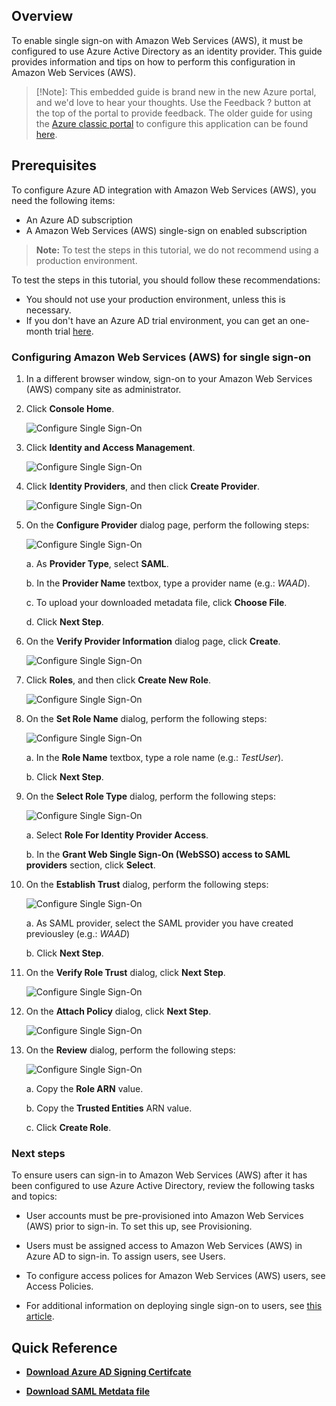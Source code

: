 
## Overview

To enable single sign-on with Amazon Web Services (AWS), it must be configured to use Azure Active Directory as an identity provider. This guide provides information and tips on how to perform this configuration in Amazon Web Services (AWS).

>[!Note]: 
>This embedded guide is brand new in the new Azure portal, and we'd love to hear your thoughts. Use the Feedback ? button at the top of the portal to provide feedback. The older guide for using the [Azure classic portal](https://manage.windowsazure.com) to configure this application can be found [here](https://github.com/Azure/AzureAD-App-Docs/blob/master/articles/en-us/_/sso_configure.md).
 
## Prerequisites

To configure Azure AD integration with Amazon Web Services (AWS), you need the following items:

- An Azure AD subscription
- A Amazon Web Services (AWS) single-sign on enabled subscription

> **Note:**
> To test the steps in this tutorial, we do not recommend using a production environment.

To test the steps in this tutorial, you should follow these recommendations:

- You should not use your production environment, unless this is necessary.
- If you don't have an Azure AD trial environment, you can get an one-month trial [here](https://azure.microsoft.com/pricing/free-trial/).

### Configuring Amazon Web Services (AWS) for single sign-on

1. In a different browser window, sign-on to your Amazon Web Services (AWS) company site as administrator.

2. Click **Console Home**.
   
    ![Configure Single Sign-On][11]

3. Click **Identity and Access Management**. 
   
    ![Configure Single Sign-On][12]

4. Click **Identity Providers**, and then click **Create Provider**. 
   
    ![Configure Single Sign-On][13]

5. On the **Configure Provider** dialog page, perform the following steps: 
   
    ![Configure Single Sign-On][14]
 
  	a. As **Provider Type**, select **SAML**.

  	b. In the **Provider Name** textbox, type a provider name (e.g.: *WAAD*).

  	c. To upload your downloaded metadata file, click **Choose File**.

  	d. Click **Next Step**.

6. On the **Verify Provider Information** dialog page, click **Create**. 
    
    ![Configure Single Sign-On][15]

7. Click **Roles**, and then click **Create New Role**. 
    
    ![Configure Single Sign-On][16]

8. On the **Set Role Name** dialog, perform the following steps: 
    
    ![Configure Single Sign-On][17] 

  	a. In the **Role Name** textbox, type a role name (e.g.: *TestUser*). 

  	b. Click **Next Step**.

9. On the **Select Role Type** dialog, perform the following steps: 
    
    ![Configure Single Sign-On][18] 

  	a. Select **Role For Identity Provider Access**. 

  	b. In the **Grant Web Single Sign-On (WebSSO) access to SAML providers** section, click **Select**.

10. On the **Establish Trust** dialog, perform the following steps:  
    
    ![Configure Single Sign-On][19] 

  	a. As SAML provider, select the SAML provider you have created previousley (e.g.: *WAAD*) 
  
  	b. Click **Next Step**.

11. On the **Verify Role Trust** dialog, click **Next Step**. 
    
    ![Configure Single Sign-On][32]

12. On the **Attach Policy** dialog, click **Next Step**.  
    
    ![Configure Single Sign-On][33]

13. On the **Review** dialog, perform the following steps:   
    
    ![Configure Single Sign-On][34] 

  	a. Copy the **Role ARN** value.  

  	b. Copy the **Trusted Entities** ARN value.
 
  	c. Click **Create Role**.

### Next steps

To ensure users can sign-in to Amazon Web Services (AWS) after it has been configured to use Azure Active Directory, review the following tasks and topics:

- User accounts must be pre-provisioned into Amazon Web Services (AWS) prior to sign-in. To set this up, see Provisioning.
 
- Users must be assigned access to Amazon Web Services (AWS) in Azure AD to sign-in. To assign users, see Users.
 
- To configure access polices for Amazon Web Services (AWS) users, see Access Policies.
 
- For additional information on deploying single sign-on to users, see [this article](https://docs.microsoft.com/en-us/azure/active-directory/active-directory-appssoaccess-whatis#deploying-azure-ad-integrated-applications-to-users).

## Quick Reference

* **[Download Azure AD Signing Certifcate](%metadata:CertificateDownloadRawUrl%)**

* **[Download SAML Metdata file](%metadata:metadataDownloadUrl%)**


[11]: ./media/active-directory-saas-amazonwebservices(aws)-tutorial/ic795031.png
[12]: ./media/active-directory-saas-amazonwebservices(aws)-tutorial/ic795032.png
[13]: ./media/active-directory-saas-amazonwebservices(aws)-tutorial/ic795033.png
[14]: ./media/active-directory-saas-amazonwebservices(aws)-tutorial/ic795034.png
[15]: ./media/active-directory-saas-amazonwebservices(aws)-tutorial/ic795035.png
[16]: ./media/active-directory-saas-amazonwebservices(aws)-tutorial/ic795022.png
[17]: ./media/active-directory-saas-amazonwebservices(aws)-tutorial/ic795023.png
[18]: ./media/active-directory-saas-amazonwebservices(aws)-tutorial/ic795024.png
[19]: ./media/active-directory-saas-amazonwebservices(aws)-tutorial/ic795025.png
[32]: ./media/active-directory-saas-amazonwebservices(aws)-tutorial/ic7950251.png
[33]: ./media/active-directory-saas-amazonwebservices(aws)-tutorial/ic7950252.png
[34]: ./media/active-directory-saas-amazonwebservices(aws)-tutorial/ic7950253.png